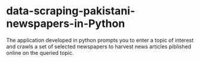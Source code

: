 # data-scraping-pakistani-newspapers-in-Python
The application developed in python prompts you to enter a topic of interest and crawls a set of selected newspapers to harvest news articles piblished online on the queried topic.

